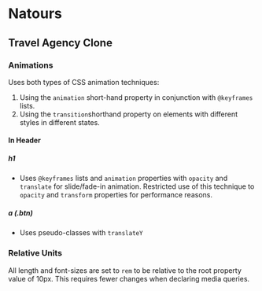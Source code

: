 Natours
=======
Travel Agency Clone
------
### Animations
Uses both types of CSS animation techniques:

1.  Using the `animation` short-hand property in conjunction with `@keyframes` lists.
2. Using the `transition`shorthand property on elements with different styles in different states. 
#### In Header
##### **h1**
- Uses `@keyframes` lists and `animation` properties with `opacity` and `translate` for slide/fade-in animation. Restricted use of this technique to `opacity` and `transform` properties for performance reasons.
##### **a (.btn)**
- Uses pseudo-classes with `translateY`

### Relative Units
All length and font-sizes are set to `rem` to be relative to the root property value of 10px. This requires fewer changes when declaring media queries.